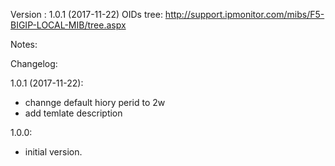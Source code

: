 Version : 1.0.1 (2017-11-22)
OIDs tree: http://support.ipmonitor.com/mibs/F5-BIGIP-LOCAL-MIB/tree.aspx

Notes:

Changelog:

1.0.1 (2017-11-22):
- channge default hiory perid to 2w
- add temlate description

1.0.0:
- initial version.